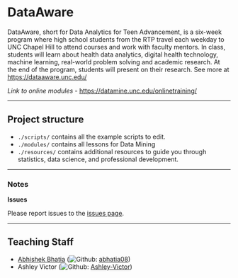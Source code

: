 
# DataAware

DataAware, short for Data Analytics for Teen Advancement, is a six-week program where high school students from the RTP travel each weekday to UNC Chapel Hill to attend courses and work with faculty mentors. In class, students will learn about health data analytics, digital health technology, machine learning, real-world problem solving and academic research. At the end of the program, students will present on their research. See more at https://dataaware.unc.edu/

*Link to online modules* - https://datamine.unc.edu/onlinetraining/

---
## Project structure

  - `./scripts/` contains all the example scripts to edit.
  - `./modules/` contains all lessons for Data Mining
  - `./resources/` contains additional resources to guide you through statistics, data science, and professional development.
---

### Notes

**Issues**

Please report issues to the [issues page](https://github.com/abhatia08/dataaware/issues).

---
## Teaching Staff

- [Abhishek Bhatia](https://abhatia.me/) (![Github](http://i.imgur.com/9I6NRUm.png): [abhatia08](https://github.com/abhatia08))
- Ashley Victor (![Github](http://i.imgur.com/9I6NRUm.png): [Ashley-Victor](https://github.com/abhatia08))



